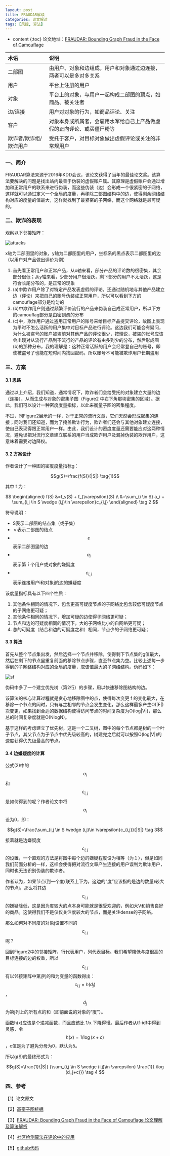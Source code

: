 ```yaml
---
layout: post
title: FRAUDAR解读
categories: 论文解读
tags: [风控, 算法]
---
```

* content
{:toc}
论文地址：[FRAUDAR: Bounding Graph Fraud in the Face of Camouflage](https://www.kdd.org/kdd2016/papers/files/rfp0110-hooiA.pdf)



| 术语                   | 说明                                                         |
| :--------------------- | :----------------------------------------------------------- |
| 二部图                 | 由用户、对象和边组成，用户和对象通过边连接，两者可以是多对多关系 |
| 用户                   | 平台上注册的用户                                             |
| 对象                   | 平台上的对象，与用户一起构成二部图的顶点，如商品、被关注者   |
| 边/连接                | 用户对对象的行为，如商品评论、关注                           |
| 客户                   | 对象本身或所属者，会雇用水军给自己上产品做虚假的正向评论、或买僵尸粉等 |
| 欺诈者/欺诈组/欺诈用户 | 受托于客户，对目标对象做出虚假评论或关注的非常规用户         |

### 一、简介

FRAUDAR算法来源于2016年KDD会议，该论文获得了当年的最佳论文奖。该算法要解决的问题是找出站内最善于伪装的虚假账户簇。其原理是虚假账户会通过增加和正常用户的联系来进行伪装，而这些伪装（边）会形成一个很紧密的子网络，这样就可以通过定义一个全局的度量，再移除二部图结构中的边，使得剩余网络结构对应的度量的值最大，这样就找到了最紧密的子网络，而这个网络就是最可疑的。



### 二、欺诈的表现

观察以下邻接矩阵：

![attacks](/posts_img/2019/Fraudar/attacks.png)

x轴为二部图里的对象，y轴为二部图里的用户，坐标系的黑点表示二部图里的边（以用户对产品做出评价为例）

1. 首先看正常用户和正常产品，从x轴来看，部分产品的评论数的很密集，其余部分很低；从y轴来看，少部分用户很活跃，剩下部分的用户不太活跃，这是符合长尾分布的，是正常的现象
2. (a)中欺诈用户除了对特定产品发表虚假的评论，还通过随机地与其他产品建立边（评论）来把自己的账号伪装成正常用户，所以可以看到下方的camouflage部分是均匀的
3. (b)中欺诈用户则通过频繁评价流行的产品来伪装自己成正常用户，所以下方的camouflag部分是由密到疏的分布
4. (c)中，欺诈用户通过盗用正常用户的账号来给目标产品提交评论，故图上表现为平时不怎么活跃的用户集中对目标产品进行评论。这边我们可能会有疑问，为什么被盗号的账户被盗前对其他产品的评论很少，按理说，被盗的账号应该会出现对从流行产品到不流行的产品的评论有由多到少的分布，然后形成图(b)的那种分布，我的理解是：这种正常活跃的用户会经常登自己的账号，即使被盗号了也能在短时间内找回密码，所以账号不可能被欺诈用户长期盗用



### 三、方案

#### 3.1 思路

通过以上介绍，我们知道，通常情况下，欺诈者们会给受托的对象建立大量的边（连接），从而生成与对象的密集子图（Figure2 中右下角那块密集的区域）。据此，我们可以设计一种密度度量指标，以此来衡量子图的密集程度。

不过，同Figure2展示的一样，对于正常的流行文章，它们天然会形成密集的连接；同时我们还知道，而为了掩盖欺诈行为，欺诈者们还会与其他对象建立连接，使自己表现得跟正常用户一样。由此，我们设计的密度度量还需要能应对这两种情况，避免误把对流行文章建立联系的用户当成欺诈用户及漏掉伪装的欺诈用户，这意味着需要对边降权。

#### 3.2 方案设计

作者设计了一种图的密度度量指标g：

$$g(S)=\frac{f(S)}{|S|} \tag{1}$$

其中 f 为：

$$
\begin{aligned}
f(S) &=f_v(S) + f_{\varepsilon}(S) \\
&=\sum_{i \in S} a_i + \sum_{i,j \in S \wedge (i,j)\in \varepsilon}c_{i,j}
\end{aligned} \tag 2
$$

符号说明：

- S表示二部图的结点集（或子集）
- ｖ表示二部图的结点
- $$\varepsilon$$ 表示二部图里的边
-  $$a_i$$ 表示第ｉ个用户或对象的嫌疑度
- $$c_{i,j}$$ 表示连接用户i和对象j的边的嫌疑度

该度量指标具有以下四个性质：

1. 其他条件相同的情况下，包含更高可疑度节点的子网络比包含较低可疑度节点的子网络更可疑；
2. 其他条件相同的情况下，增加可疑的边使得子网络更可疑；
3. 节点和边的可疑度相同的情况下，大的子网络比小的自网络更可疑；
4. 总的可疑度（结合和边的可疑度之和）相同，节点少的子网络更可疑；

#### 3.3 算法

首先从整个节点集出发，然后选择一个节点并移除，使得剩下节点集的g值最大，然后在剩下的节点里重复前面的移除节点步骤，直至节点集为空。比较上述每一步得到的子网络结构对应的全局的度量，取该值最大的子网络结构。伪码如下：

![sf](/posts_img/2019/Fraudar/fraudar-algorithm.png)

伪码中多了一个建立优先树（第2行）的步骤，用以快速移除图结构的边。

该算法的核心计算过程就是贪心地移除图中的点，使得每次变更 f 的变化最大，在移除一个节点的同时，只有与之相邻的节点会发生变化，那么这样最多产生O(\|E\|)次变更，如果找到合适的数据结构使得访问节点的时间复杂度为O(log\|V\|)，那么总的时间复杂度就是O(NlogN)。

基于这样的考虑建立了优先树，这是一个二叉树，图中的每个节点都是树的一个叶子节点，其父节点为子节点中优先级较高的，树建完之后就可以按照O(log\|V\|)的速度获得优先级最高的节点。

#### 3.4 边嫌疑度的计算

公式(2)中的$$a_i$$和$$c_{i,j}$$是如何得到的呢？作者论文中将$$a_i$$设为0，即：

$$g(S)=\frac{\sum_{i,j \in S \wedge (i,j)\in \varepsilon}c_{i,j}}{|S|} \tag 3​$$

接着就是边嫌疑度$$c_{i,j}$$的设置，一个直观的方法是将图中每个边的嫌疑程度设为相等（为１），但是如同我们前面分析的一样，这样会使得把对流行文章产生连接的用户误判为欺诈用户，同时也无法识别伪装的欺诈者。

作者认为，如果节点i到一个度(联系上下为，这边的“度”应该指的是边的数量)较大的节点j，那么将其边$$c_{i,j}$$的嫌疑降低，这是因为度较大的点本身可能就是很受欢迎的，例如大V和销售良好的商品。这使得我们不是仅仅关注度较大的节点，而是关注dense的子网络。

那么如何对不同度的对象j设置不同的$$c_{i,j}$$呢？

回到Figure2中的邻接矩阵，行代表用户，列代表目标。我们希望降低与度很高的目标连接的边的权重，所以$$c_{i,j}$$有以邻接矩阵中第j列的和为变量的函数得出：$$c_{i.j}=h(d_j)$$，$$d_j$$为第j列上的所有点的和（即前面说的对象的“度”）。

函数h(x)应该是个递减函数，而且应该比 1/x 下降得慢。最后作者从tf-idf中得到灵感，令$$h(x)=1/\log (x+c)​$$，c值是为了避免分母为0，默认为5。

所以g(S)的最终形式为：

$$g(S)=\frac{1}{|S|} {\sum_{i,j \in S \wedge (i,j)\in \varepsilon} \frac{1}{ \log (d_j+c)}} \tag 4 $$





### 四、参考

【1】论文原文

【2】[高密子图挖掘](http://www.sohu.com/a/250871870_395209)

【3】[FRAUDAR: Bounding Graph Fraud in the Face of Camouflage 论文理解及算法解析](http://www.voidcn.com/article/p-vjqyoznr-bpx.html)﻿

【4】[社区检测算法在评论中的应用](https://www.freebuf.com/column/196392.html)

【5】[github代码](https://github.com/rgmining/fraudar)
